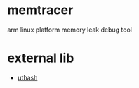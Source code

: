 # memtracer
arm linux platform memory leak debug tool
# external lib
* [uthash](https://github.com/troydhanson/uthash)
